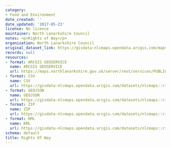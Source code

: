 ```yaml
---
category:
- Food and Environment
date_created: ''
date_updated: '2017-05-23'
license: No licence
maintainer: North Lanarkshire Council
notes: <p>Rights of Way</p>
organization: North Lanarkshire Council
original_dataset_link: https://gisdata-nlcmaps.opendata.arcgis.com/maps/nlcmaps::rights-of-way
records: null
resources:
- format: ARCGIS GEOSERVICE
  name: ARCGIS GEOSERVICE
  url: https://maps.northlanarkshire.gov.uk/server/rest/services/PUBLIC/OPEN_DATA_LAYERS/FeatureServer/13
- format: CSV
  name: CSV
  url: https://gisdata-nlcmaps.opendata.arcgis.com/datasets/nlcmaps::rights-of-way.csv?outSR=%7B%22latestWkid%22%3A27700%2C%22wkid%22%3A27700%7D
- format: GEOJSON
  name: GEOJSON
  url: https://gisdata-nlcmaps.opendata.arcgis.com/datasets/nlcmaps::rights-of-way.geojson?outSR=%7B%22latestWkid%22%3A27700%2C%22wkid%22%3A27700%7D
- format: ZIP
  name: ZIP
  url: https://gisdata-nlcmaps.opendata.arcgis.com/datasets/nlcmaps::rights-of-way.zip?outSR=%7B%22latestWkid%22%3A27700%2C%22wkid%22%3A27700%7D
- format: KML
  name: KML
  url: https://gisdata-nlcmaps.opendata.arcgis.com/datasets/nlcmaps::rights-of-way.kml?outSR=%7B%22latestWkid%22%3A27700%2C%22wkid%22%3A27700%7D
schema: default
title: Rights Of Way
---
```

